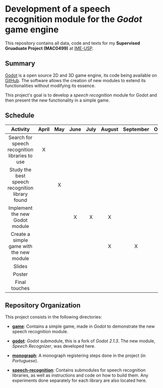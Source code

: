 # Development of a speech recognition module for the *Godot* game engine

This repository contains all data, code and texts for my **Supervised Gruaduate
Project (MAC0499)** at [IME-USP][ime-usp].

## Summary

[Godot][godot] is a open source 2D and 3D game engine, its code being available on
[GitHub][godotGitHub]. The software allows the creation of new modules to extend its
functionalities without modifying its essence.

This project's goal is to develop a *speech recognition* module for Godot and then
present the new functionality in a simple game.

## Schedule

|                     Activity                    | April | May | June  | July | August | September | October | November |
|:-----------------------------------------------:|:-----:|:---:|:-----:|:----:|:------:|:---------:|:-------:|:--------:|
| Search for speech recognition libraries to use  |   X   |     |       |      |        |           |         |          |
| Study the best speech recognition library found |       |  X  |       |      |        |           |         |          |
| Implement the new Godot module                  |       |     |   X   |   X  |    X   |           |         |          |
| Create a simple game with the new module        |       |     |       |      |    X   |     X     |         |          |
| Slides                                          |       |     |       |      |        |           |    X    |          |
| Poster                                          |       |     |       |      |        |           |    X    |          |
| Final touches                                   |       |     |       |      |        |           |         |     X    |

## Repository Organization

This project consists in the following directories:

- [**game**](game/): Contains a simple game, made in *Godot* to demonstrate the new
speech recognition module.

- [**godot**](godot/): *Godot* submodule, this is a fork of *Godot 2.1.3*. The new
module, *Speech Recognizer*, was developed here.

- [**monograph**](monograph/): A monograph registering steps done in the project (in
*Portuguese*).

- [**speech-recognition**](speech-recognition/): Contains submodules for speech
recognition libraries, as well as instructions and code on how to build them. Any
experiments done separately for each library are also located here.

[ime-usp]: https://www.ime.usp.br/en "IME-USP site"
[godot]: https://godotengine.org "Godot site"
[godotGitHub]:https://github.com/godotengine/godot "Godot repository on GitHub"
